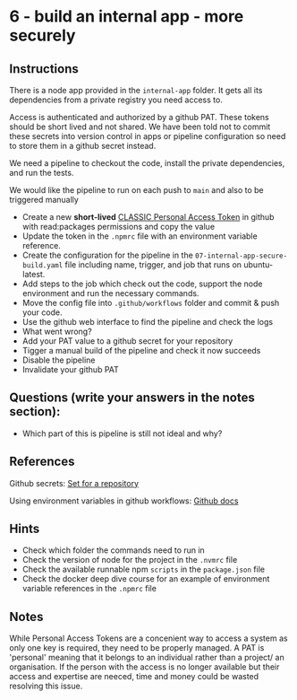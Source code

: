 # 6 - build an internal app - more securely

## Instructions
There is a node app provided in the `internal-app` folder. It gets all its dependencies from a private registry you need access to.

Access is authenticated and authorized by a github PAT. These tokens should be short lived and not shared. We have been told not to commit these secrets into version control in apps or pipeline configuration so need to store them in a github secret instead.

We need a pipeline to checkout the code, install the private dependencies, and run the tests.

We would like the pipeline to run on each push to `main` and also to be triggered manually

- Create a new **short-lived** [CLASSIC Personal Access Token](https://github.com/settings/tokens/new?scopes=read:packages) in github with read:packages permissions and copy the value
- Update the token in the `.npmrc` file with an environment variable reference.
- Create the configuration for the pipeline in the `07-internal-app-secure-build.yaml` file including name, trigger, and job that runs on ubuntu-latest.
- Add steps to the job which check out the code, support the node environment and run the necessary commands.
- Move the config file into `.github/workflows` folder and commit & push your code.
- Use the github web interface to find the pipeline and check the logs
- What went wrong?
- Add your PAT value to a github secret for your repository
- Tigger a manual build of the pipeline and check it now succeeds
- Disable the pipeline
- Invalidate your github PAT

## Questions (write your answers in the notes section):
- Which part of this is pipeline is still not ideal and why?

## References
Github secrets: [Set for a repository](https://docs.github.com/en/actions/security-for-github-actions/security-guides/using-secrets-in-github-actions#creating-secrets-for-a-repository)

Using environment variables in github workflows: [Github docs](https://docs.github.com/en/actions/writing-workflows/choosing-what-your-workflow-does/store-information-in-variables)

## Hints
- Check which folder the commands need to run in
- Check the version of node for the project in the `.nvmrc` file
- Check the available runnable npm `scripts` in the `package.json` file
- Check the docker deep dive course for an example of environment variable references in the `.npmrc` file

## Notes
While Personal Access Tokens are a concenient way to access a system as only one key is required, they need to be properly managed. A PAT is 'personal' meaning that it belongs to an individual rather than a project/ an organisation. If the person with the access is no longer available but their access and expertise are neeced, time and money could be wasted resolving this issue.